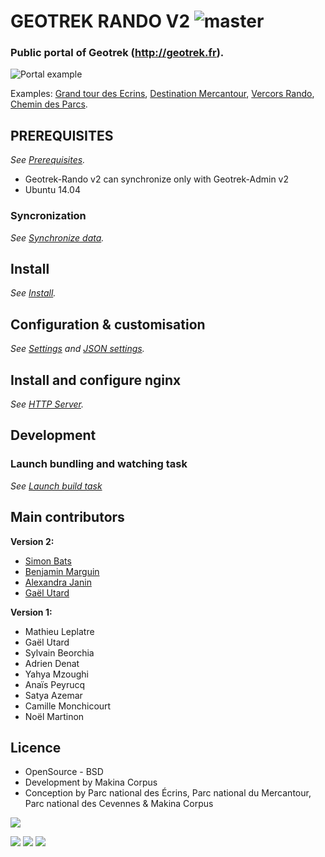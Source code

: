 # GEOTREK RANDO V2 ![master](https://travis-ci.org/GeotrekCE/Geotrek-rando.svg)
### Public portal of Geotrek (http://geotrek.fr).

![Portal example](http://geotrek.fr/assets/img/screen-2.png)

Examples: [Grand tour des Ecrins](http://www.grand-tour-ecrins.fr), [Destination Mercantour](http://rando.mercantour.eu), [Vercors Rando](http://rando.parc-du-vercors.fr), [Chemin des Parcs](http://www.cheminsdesparcs.fr/).

## PREREQUISITES

_See [Prerequisites](docs/README.md#Prerequisites)._

- Geotrek-Rando v2 can synchronize only with Geotrek-Admin v2
- Ubuntu 14.04

### Syncronization

_See [Synchronize data](docs/data-sync.md)._

## Install

_See [Install](docs/README.md#Install)._

## Configuration & customisation

_See [Settings](docs/settings.md) and [JSON settings](docs/settings-custom-json.md)._

## Install and configure nginx

_See [HTTP Server](docs/http-server.md)._

## Development

### Launch bundling and watching task

_See [Launch build task](docs/README.md#launch-build-task)_

## Main contributors

**Version 2:**

* [Simon Bats](https://github.com/SBats)
* [Benjamin Marguin](https://github.com/mabhub)
* [Alexandra Janin](https://github.com/lellex)
* [Gaël Utard](https://github.com/gutard)

**Version 1:**

* Mathieu Leplatre
* Gaël Utard
* Sylvain Beorchia
* Adrien Denat
* Yahya Mzoughi
* Anaïs Peyrucq
* Satya Azemar
* Camille Monchicourt
* Noël Martinon

## Licence

* OpenSource - BSD
* Development by Makina Corpus
* Conception by Parc national des Écrins, Parc national du Mercantour, Parc national des Cevennes & Makina Corpus

[<img src="https://makina-corpus.com/++theme++plonetheme.makinacorpuscom/images/logo.png">](http://www.makina-corpus.com)

[<img src="http://geotrek.fr/assets/img/parc_ecrins.png">](http://www.ecrins-parcnational.fr)
[<img src="http://geotrek.fr/assets/img/parc_mercantour.png">](http://www.mercantour.eu)
[<img src="http://geotrek.fr/assets/img/logo-pn-cevennes.png">](https://www.cevennes-parcnational.fr)
